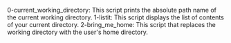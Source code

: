 0-current_working_directory: This script prints the absolute path name of the current working directory.
1-listit: This script displays the list of contents of your current directory.
2-bring_me_home: This script that replaces the working directory with the user's home directory.
